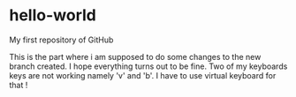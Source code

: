 # hello-world
My first repository of GitHub

This is the part where i am supposed to do some changes to the new branch created. 
I hope everything turns out to be fine. Two of my keyboards keys are not working namely 'v' and 'b'. I have to use virtual keyboard for that !

